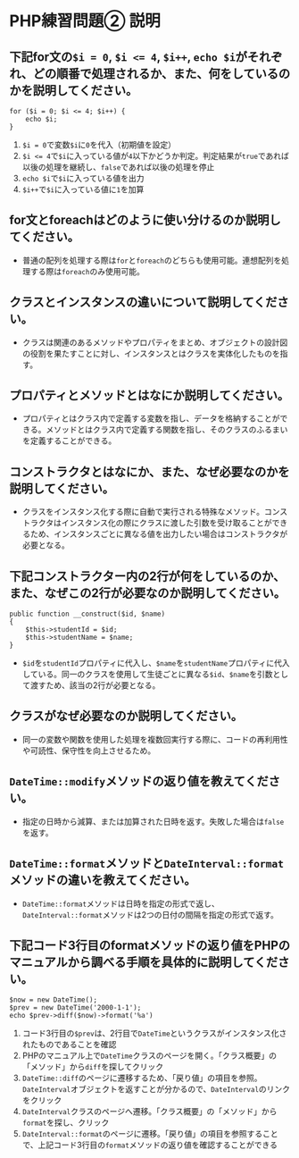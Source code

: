 # PHP練習問題② 説明

## 下記for文の`$i = 0`, `$i <= 4`, `$i++`, `echo $i`がそれぞれ、どの順番で処理されるか、また、何をしているのかを説明してください。

```
for ($i = 0; $i <= 4; $i++) {
    echo $i;
}
```

1. `$i = 0`で変数`$i`に`0`を代入（初期値を設定）
2. `$i <= 4`で`$i`に入っている値が`4`以下かどうか判定。判定結果が`true`であれば以後の処理を継続し、`false`であれば以後の処理を停止
3. `echo $i`で`$i`に入っている値を出力
4. `$i++`で`$i`に入っている値に`1`を加算

## for文とforeachはどのように使い分けるのか説明してください。
- 普通の配列を処理する際は`for`と`foreach`のどちらも使用可能。連想配列を処理する際は`foreach`のみ使用可能。

## クラスとインスタンスの違いについて説明してください。
- クラスは関連のあるメソッドやプロパティをまとめ、オブジェクトの設計図の役割を果たすことに対し、インスタンスとはクラスを実体化したものを指す。

## プロパティとメソッドとはなにか説明してください。
- プロパティとはクラス内で定義する変数を指し、データを格納することができる。メソッドとはクラス内で定義する関数を指し、そのクラスのふるまいを定義することができる。

## コンストラクタとはなにか、また、なぜ必要なのかを説明してください。
- クラスをインスタンス化する際に自動で実行される特殊なメソッド。コンストラクタはインスタンス化の際にクラスに渡した引数を受け取ることができるため、インスタンスごとに異なる値を出力したい場合はコンストラクタが必要となる。

## 下記コンストラクター内の2行が何をしているのか、また、なぜこの2行が必要なのか説明してください。
```
public function __construct($id, $name)
{
    $this->studentId = $id;
    $this->studentName = $name;
}
```
- `$id`を`studentId`プロパティに代入し、`$name`を`studentName`プロパティに代入している。同一のクラスを使用して生徒ごとに異なる`$id`、`$name`を引数として渡すため、該当の2行が必要となる。

## クラスがなぜ必要なのか説明してください。
- 同一の変数や関数を使用した処理を複数回実行する際に、コードの再利用性や可読性、保守性を向上させるため。

## `DateTime::modify`メソッドの返り値を教えてください。
- 指定の日時から減算、または加算された日時を返す。失敗した場合は`false`を返す。

## `DateTime::format`メソッドと`DateInterval::format`メソッドの違いを教えてください。
- `DateTime::format`メソッドは日時を指定の形式で返し、`DateInterval::format`メソッドは2つの日付の間隔を指定の形式で返す。

## 下記コード3行目のformatメソッドの返り値をPHPのマニュアルから調べる手順を具体的に説明してください。
```
$now = new DateTime();
$prev = new DateTime('2000-1-1');
echo $prev->diff($now)->format('%a')
```

1. コード3行目の`$prev`は、2行目で`DateTime`というクラスがインスタンス化されたものであることを確認
2. PHPのマニュアル上で`DateTime`クラスのページを開く。「クラス概要」の「メソッド」から`diff`を探してクリック
3. `DateTime::diff`のページに遷移するため、「戻り値」の項目を参照。`DateInterval`オブジェクトを返すことが分かるので、`DateInterval`のリンクをクリック
4. `DateInterval`クラスのページへ遷移。「クラス概要」の「メソッド」から`format`を探し、クリック
5. `DateInterval::format`のページに遷移。「戻り値」の項目を参照することで、上記コード3行目の`format`メソッドの返り値を確認することができる